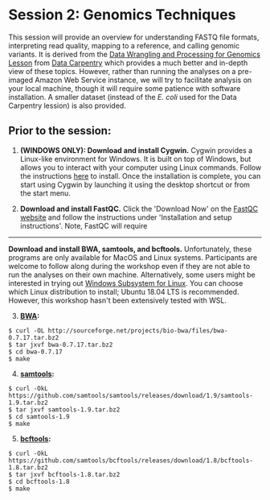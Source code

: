 # Session 2: Genomics Techniques
This session will provide an overview for understanding FASTQ file formats, interpreting read quality, mapping to a reference, and calling genomic variants. It is derived from the [Data Wrangling and Processing for Genomics Lesson](https://datacarpentry.org/wrangling-genomics/) from [Data Carpentry](https://datacarpentry.org/lessons/) which provides a much better and in-depth view of these topics. However, rather than running the analyses on a pre-imaged Amazon Web Service instance, we will try to facilitate analysis on your local machine, though it will require some patience with software installation. A smaller dataset (instead of the <i>E. coli</i> used for the Data Carpentry lession) is also provided. 

## Prior to the session: 
1. **(WINDOWS ONLY): Download and install Cygwin.**  Cygwin provides a Linux-like environment for Windows. It is built on top of Windows, but allows you to interact with your computer using Linux commands. Follow the instructions [here](http://www1.udel.edu/CIS/105/pcline/07J/useful-links/cygwin/) to install. Once the installation is complete, you can start using Cygwin by launching it using the desktop shortcut or from the start menu.

2. **Download and install FastQC.** Click the 'Download Now' on the [FastQC website](https://www.bioinformatics.babraham.ac.uk/projects/fastqc/) and follow the instructions under 'Installation and setup instructions'. Note, FastQC will require 

---
**Download and install BWA, samtools, and bcftools.** Unfortunately, these programs are only available for MacOS and Linux systems. Participants are welcome to follow along during the workshop even if they are not able to run the analyses on their own machine. Alternatively, some users might be interested in trying out [Windows Subsystem for Linux](https://docs.microsoft.com/en-us/windows/wsl/install-win10).  You can choose which Linux distribution to install; Ubuntu 18.04 LTS is recommended. However, this workshop hasn't been extensively tested with WSL.

3. **[BWA](http://bio-bwa.sourceforge.net):**
```
$ curl -OL http://sourceforge.net/projects/bio-bwa/files/bwa-0.7.17.tar.bz2
$ tar jxvf bwa-0.7.17.tar.bz2
$ cd bwa-0.7.17
$ make
```

4. **[samtools](http://samtools.sourceforge.net):**
```
$ curl -OkL https://github.com/samtools/samtools/releases/download/1.9/samtools-1.9.tar.bz2
$ tar jxvf samtools-1.9.tar.bz2
$ cd samtools-1.9
$ make
```
5. **[bcftools](http://samtools.github.io/bcftools/bcftools.html):**
```
$ curl -OkL https://github.com/samtools/bcftools/releases/download/1.8/bcftools-1.8.tar.bz2
$ tar jxvf bcftools-1.8.tar.bz2
$ cd bcftools-1.8
$ make
```
